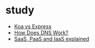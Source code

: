 # study
- [Koa vs Express](https://github.com/june2/study/blob/master/koa_vs_express.md)
- [How Does DNS Work?](https://github.com/june2/study/blob/master/DNS.md)
- [SaaS, PaaS and IaaS explained](https://github.com/june2/study/blob/master/SaaS_PaaS_and_IaaS_explained.md)

